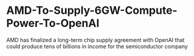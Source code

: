 # AMD-To-Supply-6GW-Compute-Power-To-OpenAI
AMD has finalized a long-term chip supply agreement with OpenAI that could produce tens of billions in income for the semiconductor company

